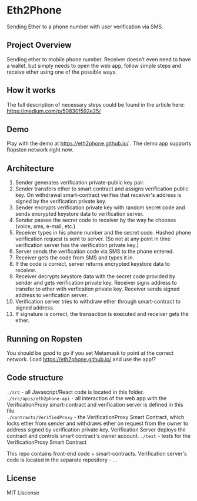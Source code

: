 # Eth2Phone
Sending Ether to a phone number with user verification via SMS.

## Project Overview
Sending ether to mobile phone number. Receiver doesn’t even need to have a wallet, but simply needs to open the web app, follow simple steps and receive ether using one of the possible ways.

## How it works
The full description of necessary steps could be found in the article here:
https://medium.com/p/50830f592e25/

## Demo
Play with the demo at https://eth2phone.github.io/ . The demo app supports Ropsten network right now.

## Architecture
1. Sender generates verification private-public key pair.
2. Sender transfers ether to smart contract and assigns verification public key. On withdrawal smart-contract verifies that receiver's address is signed by the verification private key.
3. Sender encrypts verification private key with random secret code and sends encrypted keystore data to verification server.
4. Sender passes the secret code to receiver by the way he chooses (voice, sms, e-mail, etc.)
5. Receiver types in his phone number and the secret code. Hashed phone verification request is sent to server. (So not at any point in time verification server has the verification private key.)
6. Server sends the verification code via SMS to the phone entered.
7. Receiver gets the code from SMS and types it in. 
8. If the code is correct, server returns encrypted keystore data to receiver.
9. Receiver decrypts keystore data with the secret code provided by sender and gets verification private key. Receiver signs address to transfer to ether with verfication private key. Receiver sends signed address to verification server.  
10. Verification server tries to withdraw ether through smart-contract to signed address.
11. If signature is correct, the transaction is executed and receiver gets the ether.

## Running on Ropsten
You should be good to go if you set Metamask to point at the correct network.
Load https://eth2phone.github.io/ and use the app!?

## Code structure

`./src` - all Javascript/React code is located in this folder.
`./src/apis/eth2phone-api` - all interaction of the web app with the VerificationProxy smart-contract and verification server is defined in this file.  
`./contracts/VerifiedProxy` - the VerificationProxy Smart Contract, which locks ether from sender and withdraws ether on request from the owner to address signed by verification private key. Verification Server deploys the contract and controls smart contract's owner account.
`./test` - tests for the VerificationProxy Smart Contract

This repo contains front-end code + smart-contracts. Verification server's code is located in the separate repository - ...

## License
MIT Liscense 
